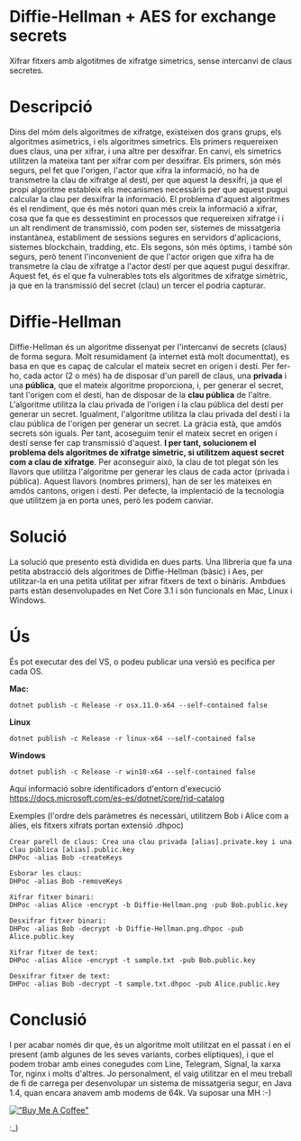 # Diffie-Hellman + AES for exchange secrets
Xifrar fitxers amb algotitmes de xifratge simetrics, sense intercanvi de claus secretes.

# Descripció
Dins del móm dels algoritmes de xifratge, existeixen dos grans grups, els algoritmes asimetrics, i els algoritmes simetrics. Els primers requereixen dues claus, una per xifrar, i una altre per desxifrar. En canvi, els simetrics utilitzen la mateixa tant per xifrar com per desxifrar. Els primers, són més segurs, pel fet que l'origen, l'actor que xifra la informació, no ha de transmetre la clau de xifratge al destí, per que aquest la desxifri, ja que el propi algoritme estableix els mecanismes necessàris per que aquest pugui calcular la clau per desxifrar la informació. El problema d'aquest algoritmes és el rendiment, que és més notori quan més creix la informació a xifrar, cosa que fa que es dessestimint en processos que requereixen xifratge i i un alt rendiment de transmissió, com poden ser, sistemes de missatgeria instantànea, establiment de sessions segures en servidors d'aplicacions, sistemes blockchain, tradding, etc. Els segons, són més òptims, i també són segurs, però tenent l'inconvenient de que l'actor origen que xifra ha de transmetre la clau de xifratge a l'actor destí per que aquest pugui desxifrar. Aquest fet, és el que fa vulnerables tots els algoritmes de xifratge simètric, ja que en la transmissió del secret (clau) un tercer el podria capturar.

# Diffie-Hellman
Diffie-Hellman és un algoritme dissenyat per l'intercanvi de secrets (claus) de forma segura. Molt resumidament (a internet està molt documenttat), es basa en que es capaç de calcular el mateix secret en origen i destí. Per fer-ho, cada actor (2 o més) ha de disposar d'un parell de claus, una **privada** i una **pública**, que el mateix algoritme proporciona, i, per generar el secret, tant l'origen com el destí, han de disposar de la **clau pública** de l'altre. 
L'algoritme utilitza la clau privada de l'origen i la clau pública del destí per generar un secret. Igualment, l'algoritme utilitza la clau privada del destí i la clau pública de l'origen per generar un secret. La gràcia està, que amdós secrets són iguals. Per tant, acoseguim tenir el mateix secret en origen i destí sense fer cap transmissió d'aquest. **I per tant, solucionem el problema dels algoritmes de xifratge simetric, si utilitzem aquest secret com a clau de xifratge**.
Per aconseguir això, la clau de tot plegat són les llavors que utilitza l'algoritme per generar les claus de cada actor (privada i pública). Aquest llavors (nombres primers), han de ser les mateixes en amdós cantons, origen i destí. Per defecte, la implentació de la tecnologia que utilitzem ja en porta unes, però les podem canviar.

# Solució
La solució que presento està dividida en dues parts. Una llibreria que fa una petita abstracció dels algoritmes de Diffie-Hellman (bàsic) i Aes, per utilitzar-la en una petita utilitat per xifrar fitxers de text o binàris. Ambdues parts estàn desenvolupades en Net Core 3.1 i són funcionals en Mac, Linux i Windows.

# Ús
És pot executar des del VS, o podeu publicar una versió es pecifica per cada OS.

**Mac:**
```
dotnet publish -c Release -r osx.11.0-x64 --self-contained false
```
**Linux**
```
dotnet publish -c Release -r linux-x64 --self-contained false
```
**Windows**
```
dotnet publish -c Release -r win10-x64 --self-contained false
```

Aquí informació sobre identificadors d'entorn d'execució https://docs.microsoft.com/es-es/dotnet/core/rid-catalog

Exemples (l'ordre dels paràmetres és necessàri, utilitzem Bob i Alice com a àlies, els fitxers xifrats portan extensió .dhpoc)

```
Crear parell de claus: Crea una clau privada [alias].private.key i una clau pública [alias].public.key
DHPoc -alias Bob -createKeys

Esborar les claus:
DHPoc -alias Bob -removeKeys

Xifrar fitxer binari:
DHPoc -alias Alice -encrypt -b Diffie-Hellman.png -pub Bob.public.key

Desxifrar fitxer binari:
DHPoc -alias Bob -decrypt -b Diffie-Hellman.png.dhpoc -pub Alice.public.key

Xifrar fitxer de text:
DHPoc -alias Alice -encrypt -t sample.txt -pub Bob.public.key

Desxifrar fitxer de text:
DHPoc -alias Bob -decrypt -t sample.txt.dhpoc -pub Alice.public.key
```

# Conclusió
I per acabar només dir que, és un algoritme molt utilitzat en el passat i en el present (amb algunes de les seves variants, corbes elíptiques), i que el podem trobar amb eines conegudes com Line, Telegram, Signal, la xarxa Tor, nginx i molts d'altres. Jo personalment, el vaig utilitzar en el meu treball de fi de carrega per desenvolupar un sistema de missatgeria segur, en Java 1.4, quan encara anavem amb modems de 64k. Va suposar una MH :-)

[!["Buy Me A Coffee"](https://www.buymeacoffee.com/assets/img/custom_images/orange_img.png)](https://www.buymeacoffee.com/jcastellsgH)

:_)




